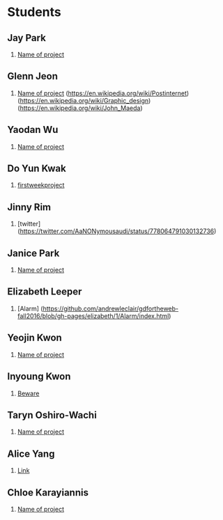 # Students

## Jay Park

1. [Name of project](#URL)

## Glenn Jeon

1. [Name of project](https://en.wikipedia.org/wiki/Rhode_Island_School_of_Design) (https://en.wikipedia.org/wiki/Postinternet)
(https://en.wikipedia.org/wiki/Graphic_design)
(https://en.wikipedia.org/wiki/John_Maeda)

## Yaodan Wu

1. [Name of project](#URL)

## Do Yun Kwak

1. [firstweekproject](https://www.google.com/maps/@41.824658,-71.411502,17z)

## Jinny Rim

1. [twitter] (https://twitter.com/AaNONymousaudi/status/778064791030132736)

## Janice Park

1. [Name of project](#URL)

## Elizabeth Leeper

1. [Alarm] (https://github.com/andrewleclair/gdfortheweb-fall2016/blob/gh-pages/elizabeth/1/Alarm/index.html)

## Yeojin Kwon

1. [Name of project](#URL)

## Inyoung Kwon

1. [Beware](https://www.facebook.com/photo.php?fbid=1115213765226805&set=pcb.1115216691893179&type=3&theater)

## Taryn Oshiro-Wachi

1. [Name of project](#URL)

## Alice Yang

1. [Link](#https://www.youtube.com/watch?v=OXXjdpUoMMg)

## Chloe Karayiannis

1. [Name of project](#URL)
